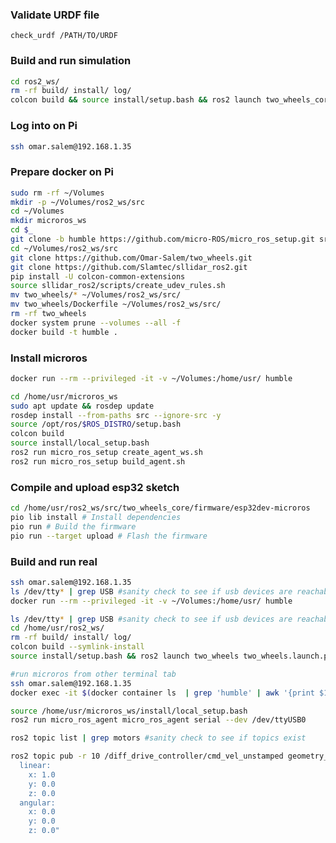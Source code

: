 ### Validate URDF file

```check_urdf /PATH/TO/URDF```

### Build and run simulation

```bash
cd ros2_ws/
rm -rf build/ install/ log/
colcon build && source install/setup.bash && ros2 launch two_wheels_core sim_two_wheels.launch.py
````

### Log into on Pi
```bash
ssh omar.salem@192.168.1.35
```

### Prepare docker on Pi
```bash
sudo rm -rf ~/Volumes
mkdir -p ~/Volumes/ros2_ws/src
cd ~/Volumes
mkdir microros_ws
cd $_
git clone -b humble https://github.com/micro-ROS/micro_ros_setup.git src/micro_ros_setup
cd ~/Volumes/ros2_ws/src
git clone https://github.com/Omar-Salem/two_wheels.git
git clone https://github.com/Slamtec/sllidar_ros2.git
pip install -U colcon-common-extensions
source sllidar_ros2/scripts/create_udev_rules.sh
mv two_wheels/* ~/Volumes/ros2_ws/src/
mv two_wheels/Dockerfile ~/Volumes/ros2_ws/src/
rm -rf two_wheels
docker system prune --volumes --all -f
docker build -t humble .
```

### Install microros

```bash
docker run --rm --privileged -it -v ~/Volumes:/home/usr/ humble

cd /home/usr/microros_ws
sudo apt update && rosdep update
rosdep install --from-paths src --ignore-src -y
source /opt/ros/$ROS_DISTRO/setup.bash
colcon build
source install/local_setup.bash
ros2 run micro_ros_setup create_agent_ws.sh
ros2 run micro_ros_setup build_agent.sh
```

### Compile and upload esp32 sketch

```bash
cd /home/usr/ros2_ws/src/two_wheels_core/firmware/esp32dev-microros
pio lib install # Install dependencies
pio run # Build the firmware
pio run --target upload # Flash the firmware
```

### Build and run real

```bash
ssh omar.salem@192.168.1.35
ls /dev/tty* | grep USB #sanity check to see if usb devices are reachable
docker run --rm --privileged -it -v ~/Volumes:/home/usr/ humble

ls /dev/tty* | grep USB #sanity check to see if usb devices are reachable
cd /home/usr/ros2_ws/
rm -rf build/ install/ log/
colcon build --symlink-install
source install/setup.bash && ros2 launch two_wheels two_wheels.launch.py

#run microros from other terminal tab
ssh omar.salem@192.168.1.35
docker exec -it $(docker container ls  | grep 'humble' | awk '{print $1}') /bin/bash

source /home/usr/microros_ws/install/local_setup.bash
ros2 run micro_ros_agent micro_ros_agent serial --dev /dev/ttyUSB0

ros2 topic list | grep motors #sanity check to see if topics exist

ros2 topic pub -r 10 /diff_drive_controller/cmd_vel_unstamped geometry_msgs/msg/Twist "
  linear:
    x: 1.0
    y: 0.0
    z: 0.0
  angular:
    x: 0.0
    y: 0.0
    z: 0.0"
````
